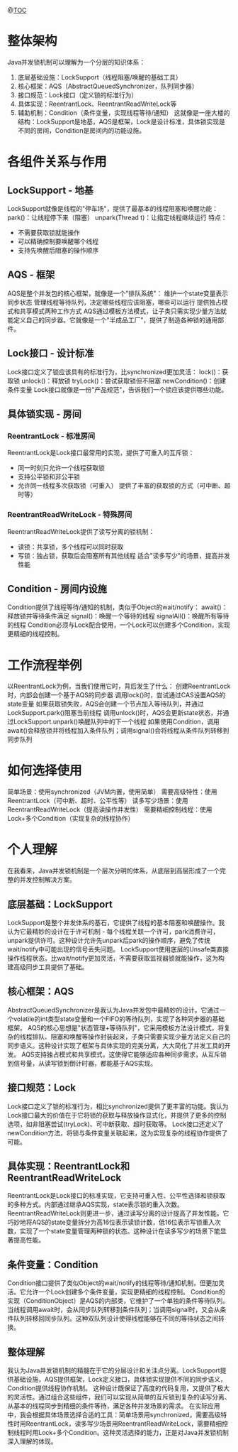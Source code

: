 @[TOC](锁体系)
# 整体架构
Java并发锁机制可以理解为一个分层的知识体系：
1. 底层基础设施：LockSupport（线程阻塞/唤醒的基础工具）
2. 核心框架：AQS（AbstractQueuedSynchronizer，队列同步器）
3. 接口规范：Lock接口（定义锁的标准行为）
4. 具体实现：ReentrantLock、ReentrantReadWriteLock等
5. 辅助机制：Condition（条件变量，实现线程等待/通知）
这就像是一座大楼的结构：LockSupport是地基，AQS是框架，Lock是设计标准，具体锁实现是不同的房间，Condition是房间内的功能设施。

# 各组件关系与作用
## LockSupport - 地基
LockSupport就像是线程的"停车场"，提供了最基本的线程阻塞和唤醒功能：
park()：让线程停下来（阻塞）
unpark(Thread t)：让指定线程继续运行
特点：
- 不需要获取锁就能操作
- 可以精确控制要唤醒哪个线程
- 支持先唤醒后阻塞的操作顺序
## AQS - 框架
AQS是整个并发包的核心框架，就像是一个"排队系统"：
维护一个state变量表示同步状态
管理线程等待队列，决定哪些线程应该阻塞，哪些可以运行
提供独占模式和共享模式两种工作方式
AQS通过模板方法模式，让子类只需实现少量方法就能定义自己的同步器。它就像是一个"半成品工厂"，提供了制造各种锁的通用部件。
## Lock接口 - 设计标准
Lock接口定义了锁应该具有的标准行为，比synchronized更加灵活：
lock()：获取锁
unlock()：释放锁
tryLock()：尝试获取锁但不阻塞
newCondition()：创建条件变量
Lock接口就像是一份"产品规范"，告诉我们一个锁应该提供哪些功能。
## 具体锁实现 - 房间
### ReentrantLock - 标准房间
ReentrantLock是Lock接口最常用的实现，提供了可重入的互斥锁：
- 同一时刻只允许一个线程获取锁
- 支持公平锁和非公平锁
- 允许同一线程多次获取锁（可重入）
提供了丰富的获取锁的方式（可中断、超时等）
### ReentrantReadWriteLock - 特殊房间
ReentrantReadWriteLock提供了读写分离的锁机制：
- 读锁：共享锁，多个线程可以同时获取
- 写锁：独占锁，获取后会阻塞所有其他线程
适合"读多写少"的场景，提高并发性能
## Condition - 房间内设施
Condition提供了线程等待/通知的机制，类似于Object的wait/notify：
await()：释放锁并等待条件满足
signal()：唤醒一个等待的线程
signalAll()：唤醒所有等待的线程
Condition必须与Lock配合使用，一个Lock可以创建多个Condition，实现更精细的线程控制。
# 工作流程举例
以ReentrantLock为例，当我们使用它时，背后发生了什么：
创建ReentrantLock时，内部会创建一个基于AQS的同步器
调用lock()时，尝试通过CAS设置AQS的state变量
如果获取锁失败，AQS会创建一个节点加入等待队列，并通过LockSupport.park()阻塞当前线程
调用unlock()时，AQS会更新state状态，并通过LockSupport.unpark()唤醒队列中的下一个线程
如果使用Condition，调用await()会释放锁并将线程加入条件队列；调用signal()会将线程从条件队列转移到同步队列
# 如何选择使用
简单场景：使用synchronized（JVM内置，使用简单）
需要高级特性：使用ReentrantLock（可中断、超时、公平性等）
读多写少场景：使用ReentrantReadWriteLock（提高读操作并发性）
需要精细控制线程：使用Lock+多个Condition（实现复杂的线程协作）


# 个人理解
在我看来，Java并发锁机制是一个层次分明的体系，从底层到高层形成了一个完整的并发控制解决方案。
## 底层基础：LockSupport
LockSupport是整个并发体系的基石，它提供了线程的基本阻塞和唤醒操作。我认为它最精妙的设计在于许可机制 - 每个线程关联一个许可，park消费许可，unpark提供许可。这种设计允许先unpark后park的操作顺序，避免了传统wait/notify中可能出现的信号丢失问题。
LockSupport使用底层的Unsafe类直接操作线程状态，比wait/notify更加灵活，不需要获取监视器锁就能操作，这为构建高级同步工具提供了基础。
## 核心框架：AQS
AbstractQueuedSynchronizer是我认为Java并发包中最精妙的设计。它通过一个volatile的int类型state变量和一个FIFO的等待队列，实现了各种同步器的基础框架。
AQS的核心思想是"状态管理+等待队列"，它采用模板方法设计模式，将复杂的线程排队、阻塞和唤醒等操作封装起来，子类只需要实现少量方法定义自己的同步语义。这种设计实现了框架与具体实现的完美分离，大大简化了并发工具的开发。
AQS支持独占模式和共享模式，这使得它能够适应各种同步需求，从互斥锁到信号量，从读写锁到倒计时器，都能基于AQS实现。
## 接口规范：Lock
Lock接口定义了锁的标准行为，相比synchronized提供了更丰富的功能。我认为Lock接口最大的价值在于它将锁的获取与释放操作显式化，并提供了更多的控制选项，如非阻塞尝试(tryLock)、可中断获取、超时获取等。
Lock接口还定义了newCondition方法，将锁与条件变量关联起来，这为实现复杂的线程协作提供了可能。
## 具体实现：ReentrantLock和ReentrantReadWriteLock
ReentrantLock是Lock接口的标准实现，它支持可重入性、公平性选择和锁获取的多种方式。内部通过继承AQS实现，state表示锁的重入次数。
ReentrantReadWriteLock则更进一步，通过读写分离的设计提高了并发性能。它巧妙地将AQS的state变量拆分为高16位表示读锁计数，低16位表示写锁重入次数，实现了一个state变量管理两种锁的状态。这种设计在读多写少的场景下能显著提高性能。
## 条件变量：Condition
Condition接口提供了类似Object的wait/notify的线程等待/通知机制，但更加灵活。它允许一个Lock创建多个条件变量，实现更精细的线程控制。
Condition的实现（ConditionObject）是AQS的内部类，它维护了一个单独的条件等待队列。当线程调用await时，会从同步队列转移到条件队列；当调用signal时，又会从条件队列转移回同步队列。这种双队列设计使得线程能够在不同的等待状态之间转换。
## 整体理解
我认为Java并发锁机制的精髓在于它的分层设计和关注点分离。LockSupport提供基础设施，AQS提供框架，Lock定义接口，具体锁实现提供不同的同步语义，Condition提供线程协作机制。
这种设计既保证了高度的代码复用，又提供了极大的灵活性。通过组合这些组件，我们可以实现从简单的互斥锁到复杂的读写分离、从基本的线程同步到精细的条件等待，满足各种并发场景的需求。
在实际应用中，我会根据具体场景选择合适的工具：简单场景用synchronized，需要高级特性时用ReentrantLock，读多写少场景用ReentrantReadWriteLock，需要精细控制线程时用Lock+多个Condition。这种灵活选择的能力，正是对Java并发锁机制深入理解的体现。